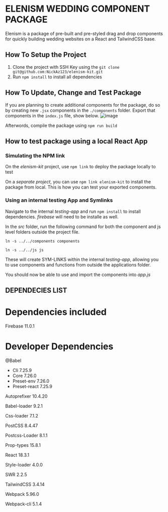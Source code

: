 # ELENISM WEDDING COMPONENT PACKAGE
Elenism is a package of pre-built and pre-styled drag and drop components for quickly building wedding websites on a React and TailwindCSS base.

## How To Setup the Project
1. Clone the project with SSH Key using the ```git clone git@github.com:NickAz123/elenism-kit.git```
2. Run ```npm install``` to install all dependencies

## How To Update, Change and Test Package
If you are planning to create additional components for the package, do so by creating new ```.jsx``` components in the ```./components``` folder. Export that components in the ```index.js``` file, show below.
![image](https://github.com/user-attachments/assets/c0c228de-20e4-4bb8-8e5c-5deaf243b2a2)

Afterwords, compile the package using ```npm run build```

## How to test package using a local React App
### Simulating the NPM link
On the _elenism-kit_ project, use ```npm link``` to deploy the package locally to test

On a _separate project_, you can use ```npm link elenism-kit``` to install the package from local. This is how you can test your exported components.

### Using an internal testing App and Symlinks
Navigate to the internal _testing-app_ and run ```npm install``` to install dependencies. _firebase_ will need to be installe as well.

In the _src_ folder, run the following command for both the component and js level folders outside the project file.

```ln -s ../../components components```

```ln -s ../../js js```

These will create SYM-LINKS within the internal _testing-app_, allowing you to use components and functions from outside the applications folder.

You should now be able to use and import the components into _app.js_

## DEPENDECIES LIST

# Dependencies included
Firebase 11.0.1

# Developer Dependencies
@Babel
- Cli 7.25.9
- Core 7.26.0
- Preset-env 7.26.0
- Preset-react 7.25.9

Autoprefixer 10.4.20

Babel-loader 9.2.1

Css-loader 7.1.2

PostCSS 8.4.47

Postcss-Loader 8.1.1

Prop-types 15.8.1

React 18.3.1

Style-loader 4.0.0

SWR 2.2.5

TailwindCSS 3.4.14

Webpack 5.96.0

Webpack-cli 5.1.4
